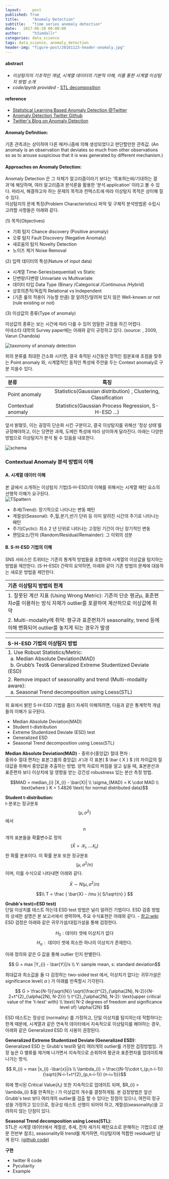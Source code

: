 ```yaml
---
layout:     post
published: True
title:      "Anomaly Detection"
subtitle:   "time series anomaly detection"
date:   2017-06-20 00:00:00
author:     "h3imdallr"
categories: data_science
tags: data_science, anomaly_detection
header-img: "figure-post/20161123-header-anomaly.jpg"
---
```



#### abstract
- _이상탐지의 기초적인 개념, 시계열 데이터의 기본적 이해, 이를 통한 시계열 이상탐지 방법 소개_
- _code/ipynb provided_ - [STL decomposition](http://nbviewer.jupyter.org/github/h3imdallr/Portfolio-DataAnalysis/blob/master/TimeS_Anomaly_Detection/STL_decomposition_NABdata.ipynb)

#### reference
- [Statistical Learning Based Anomaly Detection @Twitter](http://www.slideshare.net/arunkejariwal/statistical-learning-based-anomaly-detection-twitter)
- [Anomaly Detection Twitter Github](https://github.com/twitter/AnomalyDetection)
- [Twitter's Blog on Anomaly Detection ](https://blog.twitter.com/2015/introducing-practical-and-robust-anomaly-detection-in-a-time-series)  

#### Anomaly Definition:
기존 관측과는 상이하여 다른 매커니즘에 의해 생성되었다고 판단할만한 관측값. (An anomaly is an observation that deviates so much from other observations so as to arouse suspicious that it is was generated by different mechanism.)

#### Approaches on Anomaly Detection:
Anomaly Detection 은 그 자체가 알고리즘이라기 보다는 ‘목표하는바/기대하는 결과’에 해당하며, 여러 알고리즘과 분석론을 활용한 ‘분석 application’ 이라고 볼 수 있다. 따라서, 해결하고자 하는 문제의 목적과 컨텍스트에 따라 이상탐지 목적은 상이해 질 수 있다.   
이상탐지의 문제 특징(Problem Characteristics) 파악 및 구체적 분석방법론 수립시 고려할 사항들은 아래와 같다.

(1) 목적(Objectives)  

- 기회 탐지 Chance discovery (Positive anomaly)
- 오류 탐지 Fault Discovery (Negative Anomaly)
- 새로움의 탐지 Novelty Detection
- 노이즈 제거 Noise Removal

(2) 입력 데이터의 특성(Nature of input data)  

- 시계열 Time-Series(sequential) vs Static
- 단변량/다변량 Univariate vs Multivariate
- 데이터 타입 Data Type (Binary /Categorical /Continuous /Hybrid)
- 상호의존적/독립적 Relational vs Independent
- (기존 룰의 적용이 가능할 만큼) 잘 알려진/알려져 있지 않은 Well-known or not (rule existing or not)

(3) 이상값의 종류(Type of anomaly)  

이상값의 종류는 보는 시간에 따라 다를 수 있어 엄밀한 규정을 하긴 어렵다.  
미네소타 대학의 Survey paper에는 아래와 같이 규정하고 있다. (source: <Anomaly Detection: A Survey>, 2009, Varun Chandola)

![taxonomy of anomaly detection](/figure-post/20161123-taxonomy.png)

위의 분류를 최대한 간소화 시키면, 결국 축적된 시간동안 정적인 점분포에 초점을 맞추는 Point anomaly 와, 시계열적인 동적인 특성에 주안을 두는 Context anomaly로 구분 지을수 있다.

| 분류  | 특징
| :------------ | :-----------: |
| Point anomaly   | Statistics(Gaussian distribution) , Clustering, Classification         
| Contextual anomaly  | Statistics(Gaussian Process Regression, S-H-ESD ...) |  



앞서 밝혔듯, 이는 굉장히 단순화 시킨 구분이고, 결국 이상탐지를 위해선 '정상 상태'를 규정해야하고, 이는 당면한 과제, 도메인 특성에 따라 상이하게 달라진다. 아래는 다양한 방법으로 이상탐지가 분석 될 수 있음을 내포한다.

![schema](/figure-post/20161123-schema.png)

### Contextual Anomaly 분석 방법의 이해  

#### A. 시계열 데이터 이해

본 글에서 소개하는 이상탐지 기법(S-H-ESD)의 이해를 위해서는 시계열 패턴 요소의 선행적 이해가 요구된다.  
![TSpattern](/figure-post/20161123-TS_pattern.png)

- 추세(Trend): 장기적으로 나타나는 변동 패턴
- 계절성(Seasonal): 주,월,분기,반기 단위 등 이미 알려진 시간의 주기로 나타나는 패턴
- 주기(Cyclic): 최소 2 년 단위로 나타나는 고정된 기간이 아닌 장기적인 변동
- 랜덤요소/잔차 (Random/Residual/Remainder): 그 이외의 성분  


#### B. S-H-ESD 기법의 이해

SNS 서비스인 트위터는 기존의 통계적 방법들을 조합하여 시계열의 이상값을 탐지하는 방법을 제안한다. (S-H-ESD)
간략히 요약하면, 아래와 같이 기존 방법의 문제에 대응하는 새로운 방법을 제안한다.

| **기존 이상탐지 방법의 한계**  |
| :------------ |
| 1. 잘못된 계산 지표 (Using Wrong Metric): 기존의 단순 평균$\mu$, 표준편차$\sigma$를 이용하는 방식 자체가 outlier를 포괄하여 계산하므로 이상값에 취약   |
| 2. Multi-modality에 취약: 평규과 표준편차가 seasonality, trend 등에 의해 변화되어 outlier를 놓치게 되는 경우가 발생|


| **S-H-ESD 기법의 이상탐지 방법** |
| :------------ |
| 1. Use Robust Statistics/Metric: <br/> &nbsp; a. Median Absolute Deviation(MAD) <br/>&nbsp; b. Grubb’s Test& Generalized Extreme Studentized Deviate (ESD)|
| 2. Remove impact of seasonality and trend (Multi-modality aware): <br/> &nbsp; a. Seasonal Trend decomposition using Loess(STL) |



위 표에서 밝힌 S-H-ESD 기법을 좀더 자세히 이해하려면, 다음과 같은 통계학적 개념들의 이해가 요구된다.


* Median Absolute Deviation(MAD)
* Student t-distribution
* Extreme Studentized Deviate (ESD) test
* Generalized ESD
* Seasonal Trend decomposition using Loess(STL)


**Median Absolute Deviation(MAD)** - 중위수(중앙값) 절대 편차 :   
중위수 절대 편차는 표본그룹의 중앙값( $𝑋$ )과 각 표본( $ \bar { X } $ )의 차이값의 절대값을 취해서 중앙값을 추출하는 방법. 양적 자료의 퍼짐을 알고 싶을 때, 표본분산과 표준편차 보다 이상치에 덜 영향을 받는 강건성 robustness 있는 분산 측정 방법.   

$$MAD = median_{i} |X_{i} - \bar{X}|
\\ \sigma_{MAD} = K \cdot MAD
\\ \text{where } K = 1.4826 \text{ for normal distributed data}$$


**Student t-distribution:**  
t-분포는 정규분포 $$(\mu, {\sigma}^{2})$$에서 $$n$$ 개의 표본들을 확률변수로 정의 $$(\bar{X} = 𝑋_{1},...𝑋_{n})$$한 확률 분포이다. 이 확률 분포 또한 정규분포$$(\mu, {\sigma}^{2}/n)$$이며, 이를 수식으로 나타내면 아래와 같다.

$$ \bar{X} \sim  N(\mu, {\sigma}^{2}/n ) $$  

$$\\ T = \frac { \bar{X} - /mu }{ S/\sqrt{n}  } $$


**Grubb's test(=ESD test)**  
단일 이상치를 테스트 하는데 ESD test 방법은 널리 알려진 기법이다. ESD 검증 방법의 상세한 설명은 본 보고서에서 생략하며, 주요 수식표현은 아래와 같다. - [참고:wiki](https://en.wikipedia.org/wiki/Grubbs%27_test_for_outliers )  
ESD 검정은 아래와 같은 귀무가설/대립가설을 통해 검정한다.  

$$ H_{0}: \text{데이터 셋에 이상치가 없다} $$
$$ H_{\alpha}: \text{ 데이터 셋에 최소한 하나의 이상치가 존재한다.}$$  

아래 정의와 같은 G 값을 통해 outlier 인지 판별한다.

 $$ G = max |Y_{i} - \bar{Y}|/s \\ Y: sample mean, s: standard deviation$$

최대값과 최소값을 둘 다 검정하는 two-sided test 에서, 이상치가 없다는 귀무가설은 significance level( $\alpha$ ) 가 아래를 만족할시 기각된다.  

$$ G > \frac{N-1}{\sqrt{N}} \sqrt{\frac{t^{2}_{\alpha(2N), N-2}}{N-2+t^{2}_{\alpha(2N), N-2}}}
\\ t^{2}_{\alpha(2N), N-2}: \text{upper critical value of the 't-test' with}
\\ \text{ N-2 degrees of freedom and significance level of} \alpha/{2N} $$  

ESD 테스트는 정상성 (normality) 를 가정하고, 단일 이상치를 탐지하는데 적합하다는 한계 때문에, 시계열과 같은 연속적 데이터에서 지속적으로 이상탐지를 해야하는 경우, 아래와 같은 Generalized ESD 의 사용이 권장된다.


**Generalized Extreme Studentized Deviate (Generalized ESD):**  
Generalized ESD 는 Grubb's test와 달리 여러개의 outlier를 가정한 검정방법임. 가장 높은 G 밸류를 제거해 나가면서 지속적으로 순회하여 평균과 표준편차를 업데이트해나가는 방식.

$$ R_{i} = max |x_{i} -\bar{x}|/s
\\ \lambda_{i} > \frac{(N-1)\cdot t_{p,n-i-1}}{\sqrt{(N-i-1+t^{2}_{p,n-i-1}) (n-i+1)}}$$

위에 명시된 Critical Value($\lambda_{i}$) 또한 지속적으로 업데이트 되며, $R_{i} > \lambda_{i} $를 만족하는 $i$ 가 이상값의 개수를 결정하게됨. 본 검정방법은 앞선 Grubb's test 보다 여러개의 outlier를 검출 할 수 있다는 장점이 있으나, 여전히 정규성을 가정하고 있으므로, 정규성 테스트 선행이 되어야 하고, 계절성(seasonality)을 고려하지 않는 단점이 있다.

**Seasonal Trend decomposition using Loess(STL):**   
STL은 시계열 데이터에서 계절성, 추세, 잔차 세가지 패턴요소로 분해하는 기법으로 (본문 전반부 참조), seasonality와 trend를 제거하면, 이상탐지에 적합한 residual만 남게 된다.
[(github code)](http://nbviewer.jupyter.org/github/h3imdallr/Portfolio-DataAnalysis/blob/master/TimeS_Anomaly_Detection/STL_decomposition_NABdata.ipynb)


**구현**  
- twitter R code  
- Pyculiarity  
- Example  
